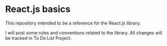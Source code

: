 # React.js basics

This repository intended to be a reference for the React.js library.

I will post some rules and conventions related to the library.
All changes will be tracked in To Do List Project.
